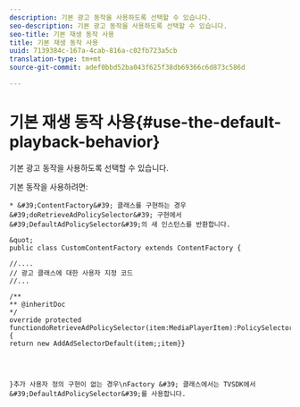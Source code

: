 ```yaml
---
description: 기본 광고 동작을 사용하도록 선택할 수 있습니다.
seo-description: 기본 광고 동작을 사용하도록 선택할 수 있습니다.
seo-title: 기본 재생 동작 사용
title: 기본 재생 동작 사용
uuid: 7139384c-167a-4cab-816a-c02fb723a5cb
translation-type: tm+mt
source-git-commit: adef0bbd52ba043f625f38db69366c6d873c586d

---
```



# 기본 재생 동작 사용{#use-the-default-playback-behavior}

기본 광고 동작을 사용하도록 선택할 수 있습니다.

기본 동작을 사용하려면:

    * &#39;ContentFactory&#39; 클래스를 구현하는 경우 &#39;doRetrieveAdPolicySelector&#39; 구현에서 &#39;DefaultAdPolicySelector&#39;의 새 인스턴스를 반환합니다.
    
    &quot;
    public class CustomContentFactory extends ContentFactory {
    
    //....
    // 광고 클래스에 대한 사용자 지정 코드
    //...
    
    /**
    ** @inheritDoc
    */
    override protected
    functiondoRetrieveAdPolicySelector(item:MediaPlayerItem):PolicySelector {
    return new AddAdSelectorDefault(item;;item}}
    
    
    
    
    }추가 사용자 정의 구현이 없는 경우\nFactory &#39; 클래스에서는 TVSDK에서 &#39;DefaultAdPolicySelector&#39;를 사용합니다.